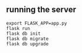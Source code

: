 ## running the server
```
export FLASK_APP=app.py
flask run
flask db init
flask db migrate
flask db upgrade
```